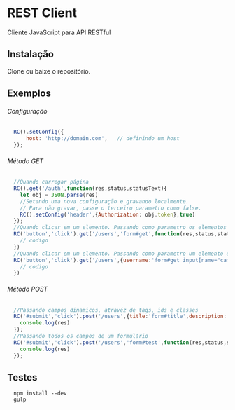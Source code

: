 # REST Client
Cliente JavaScript para API RESTful

## Instalação
Clone ou baixe o repositório.

## Exemplos
###### Configuração
```javascript
  RC().setConfig({
      host: 'http://domain.com',   // definindo um host 
  });
```
###### Método GET
```javascript
  //Quando carregar página
  RC().get('/auth',function(res,status,statusText){
    let obj = JSON.parse(res)
    //Setando uma nova configuração e gravando localmente.
    // Para não gravar, passe o terceiro parametro como false.
    RC().setConfig('header',{Authorization: obj.token},true)
  });
  //Quando clicar em um elemento. Passando como parametro os elementos de um formulário
  RC('button','click').get('/users','form#get',function(res,status,statusText){
    // codigo
  })
  //Quando clicar em um elemento. Passando como parametro um elemento específico
  RC('button','click').get('/users',{username:'form#get input[name="campo dinâmico"]',codigo:'meu codigo estático'},function(res,status,statusText){
    // codigo
  })
```
###### Método POST
```javascript
  //Passando campos dinamicos, atravéz de tags, ids e classes
  RC('#submit','click').post('/users',{title:'form#title',description:'form#description'},function(res,status,statusText){
    console.log(res)
  });
  //Passando todos os campos de um formulário
  RC('#submit','click').post('/users','form#test',function(res,status,statusText){
    console.log(res)
  });
```
## Testes
```shell
  npm install --dev
  gulp
```
